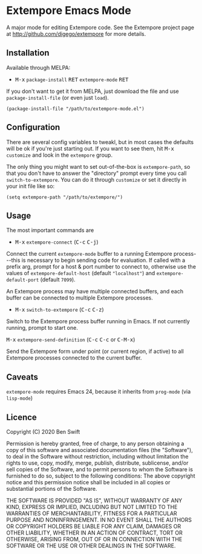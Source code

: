 # Extempore Emacs Mode

A major mode for editing Extempore code. See the Extempore project page at
http://github.com/digego/extempore for more details.

## Installation

Available through MELPA:

- <kbd>M-x</kbd> `package-install` <kbd>RET</kbd> `extempore-mode`
  <kbd>RET</kbd>

If you don't want to get it from MELPA, just download the file and use
`package-install-file` (or even just `load`).

    (package-install-file "/path/to/extempore-mode.el")

## Configuration

There are several config variables to tweakl, but in most cases the defaults
will be ok if you're just starting out. If you want to see them, hit
<kbd>M-x</kbd> `customize` and look in the `extempore` group.

The only thing you might want to set out-of-the-box is `extempore-path`, so that
you don't have to answer the "directory" prompt every time you call
`switch-to-extempore`. You can do it through `customize` or set it directly in
your init file like so:

    (setq extempore-path "/path/to/extempore/")

## Usage

The most important commands are

- <kbd>M-x</kbd> `extempore-connect` (<kbd>C-c</kbd> <kbd>C-j</kbd>)

Connect the current `extempore-mode` buffer to a running Extempore
process---this is necessary to begin sending code for evaluation. If called with
a prefix arg, prompt for a host & port number to connect to, otherwise use the
values of `extempore-default-host` (default `"localhost"`) and
`extempore-default-port` (default `7099`).

An Extempore process may have multiple connected buffers, and each buffer can be
connected to multiple Extempore processes.

- <kbd>M-x</kbd> `switch-to-extempore` (<kbd>C-c</kbd> <kbd>C-z</kbd>)

Switch to the Extempore process buffer running in Emacs. If not currently
running, prompt to start one.

<kbd>M-x</kbd> `extempore-send-definition` (<kbd>C-c</kbd> <kbd>C-c</kbd> or
<kbd>C-M-x</kbd>)

Send the Extempore form under point (or current region, if active) to all
Extempore processes connected to the current buffer.

## Caveats

`extempore-mode` requires Emacs 24, because it inherits from `prog-mode` (via
`lisp-mode`)

## Licence

Copyright (C) 2020  Ben Swift

Permission is hereby granted, free of charge, to any person obtaining a copy
of this software and associated documentation files (the "Software"), to deal
in the Software without restriction, including without limitation the rights
to use, copy, modify, merge, publish, distribute, sublicense, and/or sell
copies of the Software, and to permit persons to whom the Software is
furnished to do so, subject to the following conditions:
The above copyright notice and this permission notice shall be included in
all copies or substantial portions of the Software.

THE SOFTWARE IS PROVIDED "AS IS", WITHOUT WARRANTY OF ANY KIND, EXPRESS OR
IMPLIED, INCLUDING BUT NOT LIMITED TO THE WARRANTIES OF MERCHANTABILITY,
FITNESS FOR A PARTICULAR PURPOSE AND NONINFRINGEMENT. IN NO EVENT SHALL THE
AUTHORS OR COPYRIGHT HOLDERS BE LIABLE FOR ANY CLAIM, DAMAGES OR OTHER
LIABILITY, WHETHER IN AN ACTION OF CONTRACT, TORT OR OTHERWISE, ARISING FROM,
OUT OF OR IN CONNECTION WITH THE SOFTWARE OR THE USE OR OTHER DEALINGS IN
THE SOFTWARE.
